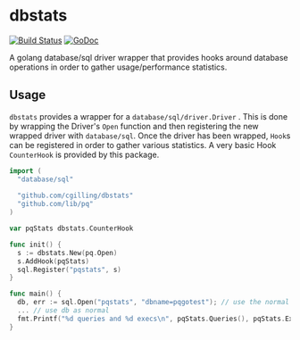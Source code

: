 # dbstats
[![Build Status](https://travis-ci.org/cgilling/dbstats.svg?branch=master)](https://travis-ci.org/cgilling/dbstats)
[![GoDoc](https://godoc.org/github.com/cgilling/dbstats?status.svg)](https://godoc.org/github.com/cgilling/dbstats)

A golang database/sql driver wrapper that provides hooks around database operations in order to gather usage/performance statistics.

## Usage
`dbstats` provides a wrapper for a `database/sql/driver.Driver` . This is done by wrapping the Driver's `Open` function and then registering the new wrapped driver with `database/sql`. Once the driver has been wrapped, `Hook`s can be registered in order to gather various statistics. A very basic Hook `CounterHook` is provided by this package.

```go
import (
  "database/sql"
  
  "github.com/cgilling/dbstats"
  "github.com/lib/pq"
)

var pqStats dbstats.CounterHook

func init() {
  s := dbstats.New(pq.Open)
  s.AddHook(pqStats)
  sql.Register("pqstats", s)
}

func main() {
  db, err := sql.Open("pqstats", "dbname=pqgotest"); // use the normal database connection string
  ... // use db as normal
  fmt.Printf("%d queries and %d execs\n", pqStats.Queries(), pqStats.Execs())
}

```
